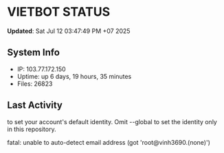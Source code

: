 # VIETBOT STATUS
**Updated**: Sat Jul 12 03:47:49 PM +07 2025

## System Info
- IP: 103.77.172.150
- Uptime: up 6 days, 19 hours, 35 minutes
- Files: 26823

## Last Activity

to set your account's default identity.
Omit --global to set the identity only in this repository.

fatal: unable to auto-detect email address (got 'root@vinh3690.(none)')
